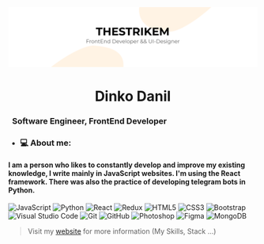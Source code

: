 [![Header](https://github.com/TheStrikeM/thestrikem/blob/main/thestrikem.png)](https://vk.com/thestrikem)

<h1 align="center">Dinko Danil</h1>
<h3 aligh="center">&nbsp; Software Engineer, FrontEnd Developer</h3>


- ### 💻 About me:
#### I am a person who likes to constantly develop and improve my existing knowledge, I write mainly in JavaScript websites. I'm using the React framework. There was also the practice of developing telegram bots in Python.
![JavaScript](https://img.shields.io/badge/JavaScript-000000?style=for-the-badge&logo=JavaScript)
![Python](https://img.shields.io/badge/Python-000000?style=for-the-badge&logo=Python)
![React](https://img.shields.io/badge/ReactJS-000000?style=for-the-badge&logo=react)
![Redux](https://img.shields.io/badge/Redux-000000?style=for-the-badge&logo=Redux)
![HTML5](https://img.shields.io/badge/HTML5-000000?style=for-the-badge&logo=HTML5)
![CSS3](https://img.shields.io/badge/CSS3-000000?style=for-the-badge&logo=CSS3)
![Bootstrap](https://img.shields.io/badge/Bootstrap-000000?style=for-the-badge&logo=Bootstrap)
![Visual Studio Code](https://img.shields.io/badge/-Visual%20Studio%20Code-000000?style=for-the-badge&logo=visual-studio-code&logoColor=007ACC)
![Git](https://img.shields.io/badge/-Git-000000?style=for-the-badge&logo=git)
![GitHub](https://img.shields.io/badge/-GitHub-000000?style=for-the-badge&logo=github)
![Photoshop](https://img.shields.io/badge/-Photoshop-000000?style=for-the-badge&logo=adobe-photoshop)
![Figma](https://img.shields.io/badge/-Figma-000000?style=for-the-badge&logo=figma)
![MongoDB](https://img.shields.io/badge/-MongoDB-000000?style=for-the-badge&logo=MongoDB)

> Visit my [website](vk.com/thestrikem) for more information (My Skills, Stack ...)
